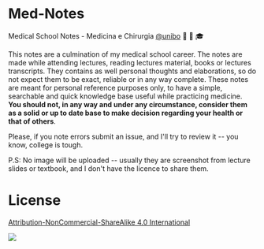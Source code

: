# Med-Notes
Medical School Notes - Medicina e Chirurgia [@unibo](https://corsi.unibo.it/magistralecu/MedicinaChirurgia/) :hospital: :memo: :mortar_board:

This notes are a culmination of my medical school career. The notes are made while attending lectures, reading lectures material, books or lectures transcripts. They contains as well personal thoughts and elaborations, so do not expect them to be exact, reliable or in any way complete. These notes are meant for personal reference purposes only, to have a simple, searchable and quick knowledge base useful while practicing medicine. __You should not, in any way and under any circumstance, consider them as a solid or up to date base to make decision regarding your health or that of others__.

Please, if you note errors submit an issue, and I'll try to review it -- you know, college is tough.

P.S: No image will be uploaded -- usually they are screenshot from lecture slides or textbook, and I don't have the licence to share them.

# License
[Attribution-NonCommercial-ShareAlike 4.0 International](https://creativecommons.org/licenses/by-nc-sa/4.0/)

![](https://mirrors.creativecommons.org/presskit/buttons/88x31/png/by-nc-sa.png)
